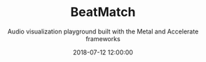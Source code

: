 ---
title: 'BeatMatch'
subtitle: 'Audio visualization playground built with the Metal and Accelerate frameworks'
icon: apple
date: 2018-07-12 12:00:00
description: Board is a stylish full-width masonry grid theme. Made for designers, artists, photographers and developers to show off their best work.
featured_image: '/images/BeatMatch/BeatMatchCard.png'
---